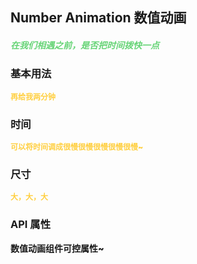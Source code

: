 ## Number Animation 数值动画

<h5 style="color: #66d476">在我们相遇之前，是否把时间拨快一点</h5>

<script setup>
    import BasicDemo from "../demo/basic_demo.vue"
    import SizeDemo from "../demo/size_demo.vue"
    import TimeDemo from "../demo/time_demo.vue"
    import Preview from '../../../src/components/preview.vue'
</script>

### 基本用法

<p style="color: #ffcf3f; font-size: 12px; font-weight: 900;">再给我两分钟</p>
<BasicDemo />
<Preview comp="number_animation" demo="basic_demo"/>

### 时间

<p style="color: #ffcf3f; font-size: 12px; font-weight: 900;">可以将时间调成很慢很慢很慢很慢很慢~</p>
<TimeDemo />
<Preview comp="number_animation" demo="time_demo"/>

### 尺寸

<p style="color: #ffcf3f; font-size: 12px; font-weight: 900;">大，大，大</p>
<SizeDemo />
<Preview comp="number_animation" demo="size_demo"/>

<!-- API表格 -->

### API 属性

<p style="color: var(--color-success); font-size: 14px; font-weight: 900;">数值动画组件可控属性~</p>
<script setup>
    import ApiTable from '../../../src/components/api_table.vue'
    const data = {
        columns: [
            {
                title: '名称'
            },
            {
                title: '类型'
            },
            {
                title: '默认值'
            },
            {
                title: '说明'
            }
        ],
        item: [
            {
                name: 'num',
                type: 'Number',
                default: '0',
                explain: '展示内容'
            },
            {
                name: 'duration',
                type: 'Number',
                default: '1',
                explain: '滚动速度'
            },
            {
                name: 'size',
                type: 'String',
                default: '24px',
                explain: '字体大小'
            }
        ]
  }
</script>
<ApiTable :data="data" />
